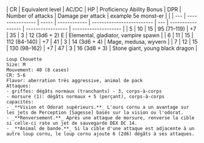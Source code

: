 
| CR  | Equivalent level | AC/DC | HP           | Proficiency Ability Bonus | DPR | Number of attacks | Damage per attack | example 5e monst-er  |     |
| --- | ---------------- | ----- | ------------ | ------------------------- | --- | ----------------- | ----------------- | -------------------- |
|  5   |     10             |  15     |  95 (71–119)            |  +7                          | 35    |   3                |      12 (3d6 + 2) E             |       Elemental, gladiator, vampire spawn               |
| 6   | 11               | 15    | 112 (84-140) | +7                        | 41  | 3                 | 14 (3d6 + 4)      | Mage, medusa, wyvern |
|  7   |  12                |  15     |   130 (98–162)           |  +7                          |  47   |    3               |  16 (3d8 + 3)                 |      Stone giant, young black dragon                |

```
Loup Chouette
Size: M
Mouvement: 40 (8 cases)
CR: 5-6
Flavor: aberration très aggressive, animal de pack
Attaques:
- griffes: dégâts normaux (tranchants) - 3, corps-à-corps
- morsure (1): dégâts normaux + 5 (perçant), corps-à-corps
capacités:
- _**Vision et Odorat supérieurs.**_ L'ours cornu a un avantage sur les jets de Perception [Sagesse] basés sur la vision ou l'odorat.
- _**Renversement.**_ Après une attaque de morsure, renverse la cible si celle-ci rate un jet de sauvegarde DEX DC 14.
- _**Animal de bande.**_ Si la cible d'une attaque est adjacente à un autre loup cornu, le loup cornu ajoute 6 (2d6) dégâts à ses attaques.
```